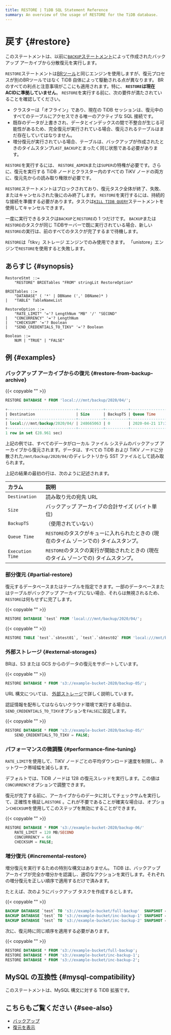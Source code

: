 ```yaml
---
title: RESTORE | TiDB SQL Statement Reference
summary: An overview of the usage of RESTORE for the TiDB database.
---
```


# 戻す {#restore}

このステートメントは、以前に[`BACKUP`ステートメント](/sql-statements/sql-statement-backup.md)によって作成されたバックアップ アーカイブから分散復元を実行します。

`RESTORE`ステートメントは[BRツール](/br/backup-and-restore-overview.md)と同じエンジンを使用しますが、復元プロセスが別のBRツールではなく TiDB 自体によって駆動される点が異なります。 BRのすべての利点と注意事項がここにも適用されます。特に、 **`RESTORE`は現在ACIDに準拠していません**。 `RESTORE`を実行する前に、次の要件が満たされていることを確認してください。

-   クラスターは「オフライン」であり、現在の TiDB セッションは、復元中のすべてのテーブルにアクセスできる唯一のアクティブな SQL 接続です。
-   既存のデータが上書きされ、データとインデックスの間で不整合が生じる可能性があるため、完全復元が実行されている場合、復元されるテーブルはまだ存在していてはなりません。
-   増分復元が実行されている場合、テーブルは、バックアップが作成されたときのタイムスタンプ`LAST_BACKUP`とまったく同じ状態である必要があります。

`RESTORE`を実行するには、 `RESTORE_ADMIN`または`SUPER`の特権が必要です。さらに、復元を実行する TiDB ノードとクラスター内のすべての TiKV ノードの両方に、復元先からの読み取り権限が必要です。

`RESTORE`ステートメントはブロックされており、復元タスク全体が終了、失敗、またはキャンセルされた後にのみ終了します。 `RESTORE`を実行するには、持続的な接続を準備する必要があります。タスクは[`KILL TIDB QUERY`](/sql-statements/sql-statement-kill.md)ステートメントを使用してキャンセルできます。

一度に実行できるタスクは`BACKUP`と`RESTORE`の 1 つだけです。 `BACKUP`または`RESTORE`のタスクが同じ TiDBサーバーで既に実行されている場合、新しい`RESTORE`の実行は、前のすべてのタスクが完了するまで待機します。

`RESTORE`は「tikv」ストレージ エンジンでのみ使用できます。 「unistore」エンジンで`RESTORE`を使用すると失敗します。

## あらすじ {#synopsis}

```ebnf+diagram
RestoreStmt ::=
    "RESTORE" BRIETables "FROM" stringLit RestoreOption*

BRIETables ::=
    "DATABASE" ( '*' | DBName (',' DBName)* )
|   "TABLE" TableNameList

RestoreOption ::=
    "RATE_LIMIT" '='? LengthNum "MB" '/' "SECOND"
|   "CONCURRENCY" '='? LengthNum
|   "CHECKSUM" '='? Boolean
|   "SEND_CREDENTIALS_TO_TIKV" '='? Boolean

Boolean ::=
    NUM | "TRUE" | "FALSE"
```

## 例 {#examples}

### バックアップ アーカイブからの復元 {#restore-from-backup-archive}

{{< copyable "" >}}

```sql
RESTORE DATABASE * FROM 'local:///mnt/backup/2020/04/';
```

```sql
+------------------------------+-----------+----------+---------------------+---------------------+
| Destination                  | Size      | BackupTS | Queue Time          | Execution Time      |
+------------------------------+-----------+----------+---------------------+---------------------+
| local:///mnt/backup/2020/04/ | 248665063 | 0        | 2020-04-21 17:16:55 | 2020-04-21 17:16:55 |
+------------------------------+-----------+----------+---------------------+---------------------+
1 row in set (28.961 sec)
```

上記の例では、すべてのデータがローカル ファイル システムのバックアップ アーカイブから復元されます。データは、すべての TiDB および TiKV ノードに分散された`/mnt/backup/2020/04/`のディレクトリから SST ファイルとして読み取られます。

上記の結果の最初の行は、次のように記述されます。

| カラム              | 説明                                                 |
| :--------------- | :------------------------------------------------- |
| `Destination`    | 読み取り元の宛先 URL                                       |
| `Size`           | バックアップ アーカイブの合計サイズ (バイト単位)                         |
| `BackupTS`       | （使用されていない）                                         |
| `Queue Time`     | `RESTORE`のタスクがキューに入れられたときの (現在のタイム ゾーンでの) タイムスタンプ。 |
| `Execution Time` | `RESTORE`のタスクの実行が開始されたときの (現在のタイム ゾーンでの) タイムスタンプ。  |

### 部分復元 {#partial-restore}

復元するデータベースまたはテーブルを指定できます。一部のデータベースまたはテーブルがバックアップ アーカイブにない場合、それらは無視されるため、 `RESTORE`は何もせずに完了します。

{{< copyable "" >}}

```sql
RESTORE DATABASE `test` FROM 'local:///mnt/backup/2020/04/';
```

{{< copyable "" >}}

```sql
RESTORE TABLE `test`.`sbtest01`, `test`.`sbtest02` FROM 'local:///mnt/backup/2020/04/';
```

### 外部ストレージ {#external-storages}

BRは、S3 または GCS からのデータの復元をサポートしています。

{{< copyable "" >}}

```sql
RESTORE DATABASE * FROM 's3://example-bucket-2020/backup-05/';
```

URL 構文については、 [外部ストレージ](/br/backup-and-restore-storages.md)で詳しく説明しています。

認証情報を配布してはならないクラウド環境で実行する場合は、 `SEND_CREDENTIALS_TO_TIKV`オプションを`FALSE`に設定します。

{{< copyable "" >}}

```sql
RESTORE DATABASE * FROM 's3://example-bucket-2020/backup-05/'
    SEND_CREDENTIALS_TO_TIKV = FALSE;
```

### パフォーマンスの微調整 {#performance-fine-tuning}

`RATE_LIMIT`を使用して、TiKV ノードごとの平均ダウンロード速度を制限し、ネットワーク帯域幅を減らします。

デフォルトでは、TiDB ノードは 128 の復元スレッドを実行します。この値は`CONCURRENCY`オプションで調整できます。

復元が完了する前に、アーカイブからのデータに対してチェックサムを実行して、正確性を検証し`RESTORE` 。これが不要であることが確実な場合は、オプション`CHECKSUM`を使用してこのステップを無効にすることができます。

{{< copyable "" >}}

```sql
RESTORE DATABASE * FROM 's3://example-bucket-2020/backup-06/'
    RATE_LIMIT = 120 MB/SECOND
    CONCURRENCY = 64
    CHECKSUM = FALSE;
```

### 増分復元 {#incremental-restore}

増分復元を実行するための特別な構文はありません。 TiDB は、バックアップ アーカイブが完全か増分かを認識し、適切なアクションを実行します。それぞれの増分復元を正しい順序で適用するだけで済みます。

たとえば、次のようにバックアップ タスクを作成するとします。

{{< copyable "" >}}

```sql
BACKUP DATABASE `test` TO 's3://example-bucket/full-backup'  SNAPSHOT = 413612900352000;
BACKUP DATABASE `test` TO 's3://example-bucket/inc-backup-1' SNAPSHOT = 414971854848000 LAST_BACKUP = 413612900352000;
BACKUP DATABASE `test` TO 's3://example-bucket/inc-backup-2' SNAPSHOT = 416353458585600 LAST_BACKUP = 414971854848000;
```

次に、復元時に同じ順序を適用する必要があります。

{{< copyable "" >}}

```sql
RESTORE DATABASE * FROM 's3://example-bucket/full-backup';
RESTORE DATABASE * FROM 's3://example-bucket/inc-backup-1';
RESTORE DATABASE * FROM 's3://example-bucket/inc-backup-2';
```

## MySQL の互換性 {#mysql-compatibility}

このステートメントは、MySQL 構文に対する TiDB 拡張です。

## こちらもご覧ください {#see-also}

-   [バックアップ](/sql-statements/sql-statement-backup.md)
-   [復元を表示](/sql-statements/sql-statement-show-backups.md)
